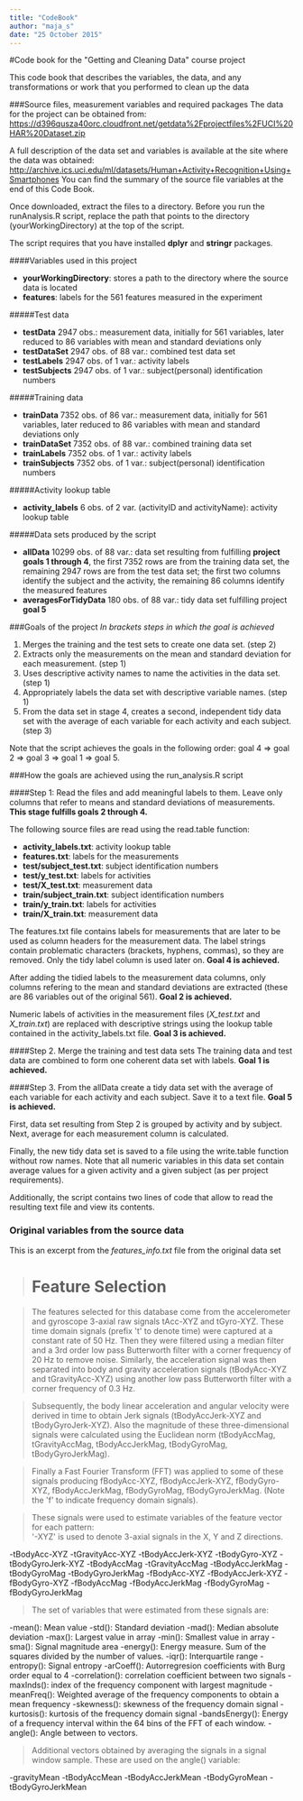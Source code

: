 ```yaml
---
title: "CodeBook"
author: "maja_s"
date: "25 October 2015"
---
```

#Code book for the "Getting and Cleaning Data" course project

This code book that describes the variables, the data, and any transformations or work that you performed to clean up the data

###Source files, measurement variables and required packages
The data for the project can be obtained from:
https://d396qusza40orc.cloudfront.net/getdata%2Fprojectfiles%2FUCI%20HAR%20Dataset.zip

A full description of the data set and variables is available at the site where the data was obtained: 
http://archive.ics.uci.edu/ml/datasets/Human+Activity+Recognition+Using+Smartphones
You can  find the summary of the source file variables at the end of this Code Book.

Once downloaded, extract the files to a directory. Before you run the runAnalysis.R script, replace the path that points to the directory (yourWorkingDirectory) at the top of the script.

The script requires that you have installed **dplyr** and **stringr** packages.

####Variables used in this project
- **yourWorkingDirectory**: stores a path to the directory where the source data is located
- **features**: labels for the 561 features measured in the experiment

#####Test data
- **testData** 2947 obs.: measurement data, initially for 561 variables, later reduced to 86 variables with mean and standard deviations only
- **testDataSet** 2947 obs. of 88 var.: combined test data set 
- **testLabels** 2947 obs. of 1 var.: activity labels
- **testSubjects** 2947 obs. of 1 var.: subject(personal) identification numbers

#####Training data
- **trainData** 7352 obs. of 86 var.: measurement data, initially for 561 variables, later reduced to 86 variables with mean and standard deviations only
- **trainDataSet** 7352 obs. of 88 var.: combined training data set
- **trainLabels** 7352 obs. of 1 var.: activity labels
- **trainSubjects** 7352 obs. of 1 var.: subject(personal) identification numbers

#####Activity lookup table
- **activity_labels** 6 obs. of 2 var. (activityID and activityName): activity lookup table

#####Data sets produced by the script
- **allData** 10299 obs. of 88 var.: data set resulting from fulfilling **project goals 1 through 4**, the first 7352 rows are from the training data set, the remaining 2947 rows are from the test data set; the first two columns identify the subject and the activity, the remaining 86 columns identify the measured features
- **averagesForTidyData** 180 obs. of 88 var.: tidy data set fulfilling project **goal 5**


###Goals of the project 
*In brackets steps in which the goal is achieved*
1. Merges the training and the test sets to create one data set. (step 2)
2. Extracts only the measurements on the mean and standard deviation for each measurement. (step 1)
3. Uses descriptive activity names to name the activities in the data set.  (step 1)
4. Appropriately labels the data set with descriptive variable names.  (step 1)
5. From the data set in stage 4, creates a second, independent tidy data set with the average of each variable for each activity and each subject.  (step 3)

Note that the script achieves the goals in the following order: goal 4 => goal 2 => goal 3 => goal 1 => goal 5.

###How the goals are achieved using the run_analysis.R script

####Step 1: Read the files and add meaningful labels to them. Leave only columns that refer to means and standard deviations of measurements.
**This stage fulfills goals 2 through 4.**

The following source files are read using the read.table function:

- **activity_labels.txt**: activity lookup table
- **features.txt**: labels for the measurements
- **test/subject_test.txt**: subject identification numbers
- **test/y_test.txt**: labels for activities
- **test/X_test.txt**: measurement data
- **train/subject_train.txt**: subject identification numbers
- **train/y_train.txt**: labels for activities
- **train/X_train.txt**: measurement data

The features.txt file contains labels for measurements that are later to be used as column headers for the measurement data. The label strings contain problematic characters (brackets, hyphens, commas), so they are removed. Only the tidy label column is used later on. **Goal 4 is achieved.**

After adding the tidied labels to the measurement data columns, only columns refering to the mean and standard deviations are extracted (these are 86 variables out of the original 561). **Goal 2 is achieved.**

Numeric labels of activities in the measurement files (*X_test.txt* and *X_train.txt*) are replaced with descriptive strings using the lookup table contained in the activity_labels.txt file. **Goal 3 is achieved.**

####Step 2. Merge the training and test data sets
The training data and test data are combined to form one coherent data set with labels. **Goal 1 is achieved.**

####Step 3. From the allData create a tidy data set with the average of each variable for each activity and each subject. Save it to a text file. **Goal 5 is achieved.**

First, data set resulting from Step 2 is grouped by activity and by subject. Next, average for each measurement column is calculated.

Finally, the new tidy data set is saved to a file using the write.table function without row names. Note that all numeric variables in this data set contain average values for a given activity and a given subject (as per project requirements).

Additionally, the script contains two lines of code that allow to read the resulting text file and view its contents.

### Original variables from the source data
This is an excerpt from the *features_info.txt* file from the original data set

> Feature Selection 
> =================

> The features selected for this database come from the accelerometer and gyroscope 3-axial raw signals tAcc-XYZ and tGyro-XYZ. These time domain signals (prefix 't' to denote time) were captured at a constant rate of 50 Hz. Then they were filtered using a median filter and a 3rd order low pass Butterworth filter with a corner frequency of 20 Hz to remove noise. Similarly, the acceleration signal was then separated into body and gravity acceleration signals (tBodyAcc-XYZ and tGravityAcc-XYZ) using another low pass Butterworth filter with a corner frequency of 0.3 Hz. 

> Subsequently, the body linear acceleration and angular velocity were derived in time to obtain Jerk signals (tBodyAccJerk-XYZ and tBodyGyroJerk-XYZ). Also the magnitude of these three-dimensional signals were calculated using the Euclidean norm (tBodyAccMag, tGravityAccMag, tBodyAccJerkMag, tBodyGyroMag, tBodyGyroJerkMag). 

> Finally a Fast Fourier Transform (FFT) was applied to some of these signals producing fBodyAcc-XYZ, fBodyAccJerk-XYZ, fBodyGyro-XYZ, fBodyAccJerkMag, fBodyGyroMag, fBodyGyroJerkMag. (Note the 'f' to indicate frequency domain signals). 

> These signals were used to estimate variables of the feature vector for each pattern:  
'-XYZ' is used to denote 3-axial signals in the X, Y and Z directions.

-tBodyAcc-XYZ
-tGravityAcc-XYZ
-tBodyAccJerk-XYZ
-tBodyGyro-XYZ
-tBodyGyroJerk-XYZ
-tBodyAccMag
-tGravityAccMag
-tBodyAccJerkMag
-tBodyGyroMag
-tBodyGyroJerkMag
-fBodyAcc-XYZ
-fBodyAccJerk-XYZ
-fBodyGyro-XYZ
-fBodyAccMag
-fBodyAccJerkMag
-fBodyGyroMag
-fBodyGyroJerkMag

> The set of variables that were estimated from these signals are: 

-mean(): Mean value
-std(): Standard deviation
-mad(): Median absolute deviation 
-max(): Largest value in array
-min(): Smallest value in array
-sma(): Signal magnitude area
-energy(): Energy measure. Sum of the squares divided by the number of values. 
-iqr(): Interquartile range 
-entropy(): Signal entropy
-arCoeff(): Autorregresion coefficients with Burg order equal to 4
-correlation(): correlation coefficient between two signals
-maxInds(): index of the frequency component with largest magnitude
-meanFreq(): Weighted average of the frequency components to obtain a mean frequency
-skewness(): skewness of the frequency domain signal 
-kurtosis(): kurtosis of the frequency domain signal 
-bandsEnergy(): Energy of a frequency interval within the 64 bins of the FFT of each window.
-angle(): Angle between to vectors.

> Additional vectors obtained by averaging the signals in a signal window sample. These are used on the angle() variable:

-gravityMean
-tBodyAccMean
-tBodyAccJerkMean
-tBodyGyroMean
-tBodyGyroJerkMean



